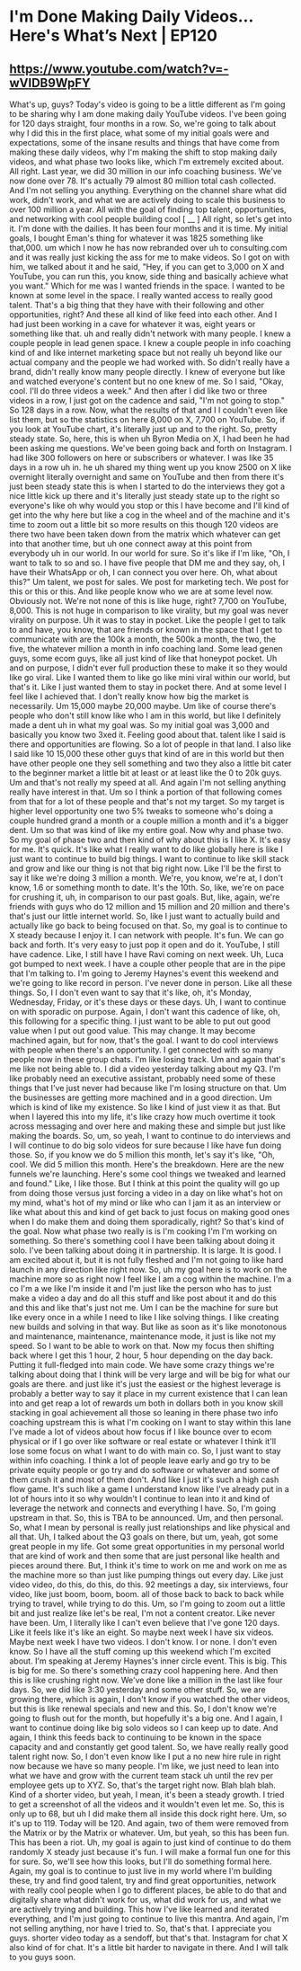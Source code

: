 # I'm Done Making Daily Videos... Here's What’s Next | EP120
## https://www.youtube.com/watch?v=-wVIDB9WpFY

What's up, guys? Today's video is going to be a little different as I'm going to be sharing why I am done making daily YouTube videos. I've been going for 120 days straight, four months in a row. So, we're going to talk about why I did this in the first place, what some of my initial goals were and expectations, some of the insane results and things that have come from making these daily videos, why I'm making the shift to stop making daily videos, and what phase two looks like, which I'm extremely excited about. All right. Last year, we did 30 million in our info coaching business. We've now done over 78. It's actually 79 almost 80 million total cash collected. And I'm not selling you anything. Everything on the channel share what did work, didn't work, and what we are actively doing to scale this business to over 100 million a year. All with the goal of finding top talent, opportunities, and networking with cool people building cool [ __ ] All right, so let's get into it. I'm done with the dailies. It has been four months and it is time. My initial goals, I bought Eman's thing for whatever it was 1825 something like that,000. um which I now he has now rebranded over uh to consulting.com and it was really just kicking the ass for me to make videos. So I got on with him, we talked about it and he said, "Hey, if you can get to 3,000 on X and YouTube, you can run this, you know, side thing and basically achieve what you want." Which for me was I wanted friends in the space. I wanted to be known at some level in the space. I really wanted access to really good talent. That's a big thing that they have with their following and other opportunities, right? And these all kind of like feed into each other. And I had just been working in a cave for whatever it was, eight years or something like that. uh and really didn't network with many people. I knew a couple people in lead genen space. I knew a couple people in info coaching kind of and like internet marketing space but not really uh beyond like our actual company and the people we had worked with. So didn't really have a brand, didn't really know many people directly. I knew of everyone but like and watched everyone's content but no one knew of me. So I said, "Okay, cool. I'll do three videos a week." And then after I did like two or three videos in a row, I just got on the cadence and said, "I'm not going to stop." So 128 days in a row. Now, what the results of that and I I couldn't even like list them, but so the statistics on here 8,000 on X, 7,700 on YouTube. So, if you look at YouTube chart, it's literally just up and to the right. So, pretty steady state. So, here, this is when uh Byron Media on X, I had been he had been asking me questions. We've been going back and forth on Instagram. I had like 300 followers on here or subscribers or whatever. I was like 35 days in a row uh in. he uh shared my thing went up you know 2500 on X like overnight literally overnight and same on YouTube and then from there it's just been steady state this is when I started to do the interviews they got a nice little kick up there and it's literally just steady state up to the right so everyone's like oh why would you stop or this I have become and I'll kind of get into the why here but like a cog in the wheel and of the machine and it's time to zoom out a little bit so more results on this though 120 videos are there two have been taken down from the matrix which whatever can get into that another time, but uh one connect away at this point from everybody uh in our world. In our world for sure. So it's like if I'm like, "Oh, I want to talk to so and so. I have five people that DM me and they say, oh, I have their WhatsApp or oh, I can connect you over here. Oh, what about this?" Um talent, we post for sales. We post for marketing tech. We post for this or this or this. And like people know who we are at some level now. Obviously not. We're not none of this is like huge, right? 7,700 on YouTube, 8,000. This is not huge in comparison to like virality, but my goal was never virality on purpose. Uh it was to stay in pocket. Like the people I get to talk to and have, you know, that are friends or known in the space that I get to communicate with are the 100k a month, the 500k a month, the two, the five, the whatever million a month in info coaching land. Some lead genen guys, some ecom guys, like all just kind of like that honeypot pocket. Uh and on purpose, I didn't ever full production these to make it so they would like go viral. Like I wanted them to like go like mini viral within our world, but that's it. Like I just wanted them to stay in pocket there. And at some level I feel like I achieved that. I don't really know how big the market is necessarily. Um 15,000 maybe 20,000 maybe. Um like of course there's people who don't still know like who I am in this world, but like I definitely made a dent uh in what my goal was. So my initial goal was 3,000 and basically you know two 3xed it. Feeling good about that. talent like I said is there and opportunities are flowing. So a lot of people in that land. I also like I said like 10 15,000 these other guys that kind of are in this world but then have other people one they sell something and two they also a little bit cater to the beginner market a little bit at least or at least like the 0 to 20k guys. Um and that's not really my speed at all. And again I'm not selling anything really have interest in that. Um so I think a portion of that following comes from that for a lot of these people and that's not my target. So my target is higher level opportunity one two 5% tweaks to someone who's doing a couple hundred grand a month or a couple million a month and it's a bigger dent. Um so that was kind of like my entire goal. Now why and phase two. So my goal of phase two and then kind of why about this is I like X. It's easy for me. It's quick. It's like what I really want to do like globally here is like I just want to continue to build big things. I want to continue to like skill stack and grow and like our thing is not that big right now. Like I'll be the first to say it like we're doing 3 million a month. We're, you know, we're at, I don't know, 1.6 or something month to date. It's the 10th. So, like, we're on pace for crushing it, uh, in comparison to our past goals. But, like, again, we're friends with guys who do 12 million and 15 million and 20 million and there's that's just our little internet world. So, like I just want to actually build and actually like go back to being focused on that. So, my goal is to continue to X steady because I enjoy it. I can network with people. It's fun. We can go back and forth. It's very easy to just pop it open and do it. YouTube, I still have cadence. Like, I still have I have Ravi coming on next week. Uh, Luca got bumped to next week. I have a couple other people that are in the pipe that I'm talking to. I'm going to Jeremy Haynes's event this weekend and we're going to like record in person. I've never done in person. Like all these things. So, I I don't even want to say that it's like, oh, it's Monday, Wednesday, Friday, or it's these days or these days. Uh, I want to continue on with sporadic on purpose. Again, I don't want this cadence of like, oh, this following for a specific thing. I just want to be able to put out good value when I put out good value. This may change. It may become machined again, but for now, that's the goal. I want to do cool interviews with people when there's an opportunity. I get connected with so many people now in these group chats. I'm like losing track. Um and again that's me like not being able to. I did a video yesterday talking about my Q3. I'm like probably need an executive assistant, probably need some of these things that I've just never had because like I'm losing structure on that. Um the businesses are getting more machined and in a good direction. Um which is kind of like my existence. So like I kind of just view it as that. But when I layered this into my life, it's like crazy how much overtime it took across messaging and over here and making these and simple but just like making the boards. So, um, so yeah, I want to continue to do interviews and I will continue to do big solo videos for sure because I like have fun doing those. So, if you know we do 5 million this month, let's say it's like, "Oh, cool. We did 5 million this month. Here's the breakdown. Here are the new funnels we're launching. Here's some cool things we tweaked and learned and found." Like, I like those. But I think at this point the quality will go up from doing those versus just forcing a video in a day on like what's hot on my mind, what's hot of my mind or like who can I jam it as an interview or like what about this and kind of get back to just focus on making good ones when I do make them and doing them sporadically, right? So that's kind of the goal. Now what phase two really is is I'm cooking I'm I'm working on something. So there's something cool I have been talking about doing it solo. I've been talking about doing it in partnership. It is large. It is good. I am excited about it, but it is not fully fleshed and I'm not going to like hard launch in any direction like right now. So, uh my goal here is to work on the machine more so as right now I feel like I am a cog within the machine. I'm a co I'm a we like I'm inside it and I'm just like the person who has to just make a video a day and do all this stuff and like post about it and do this and this and like that's just not me. Um I can be the machine for sure but like every once in a while I need to like I like solving things. I like creating new builds and solving in that way. But like as soon as it's like monotonous and maintenance, maintenance, maintenance mode, it just is like not my speed. So I want to be able to work on that. Now my focus then shifting back where I get this 1 hour, 2 hour, 5 hour depending on the day back. Putting it full-fledged into main code. We have some crazy things we're talking about doing that I think will be very large and will be big for what our goals are there. and just like it's just the easiest or the highest leverage is probably a better way to say it place in my current existence that I can lean into and get reap a lot of rewards um both in dollars both in you know skill stacking in goal achievement all those so leaning in there phase two info coaching upstream this is what I'm cooking on I want to stay within this lane I've made a lot of videos about how focus if I like bounce over to ecom physical or if I go over like software or real estate or whatever I think it'll lose some focus on what I want to do with main co. So, I just want to stay within info coaching. I think a lot of people leave early and go try to be private equity people or go try and do software or whatever and some of them crush it and most of them don't. And like I just it's such a high cash flow game. It's such like a game I understand know like I've already put in a lot of hours into it so why wouldn't I continue to lean into it and kind of leverage the network and connects and everything I have. So, I'm going upstream in that. So, this is TBA to be announced. Um, and then personal. So, what I mean by personal is really just relationships and like physical and all that. Uh, I talked about the Q3 goals on there, but um, yeah, got some great people in my life. Got some great opportunities in my personal world that are kind of work and then some that are just personal like health and pieces around there. But, I think it's time to work on me and work on me as the machine more so than just like pumping things out every day. Like just video video, do this, do this, do this. 92 meetings a day, six interviews, four video, like just boom, boom, boom. all of those back to back to back while trying to travel, while trying to do this. Um, so I'm going to zoom out a little bit and just realize like let's be real, I'm not a content creator. Like never have been. Um, I literally like I can't even believe that I've gone 120 days. Like it feels like it's like an eight. So maybe next week I have six videos. Maybe next week I have two videos. I don't know. I or none. I don't even know. So I have all the stuff coming up this weekend which I'm excited about. I'm speaking at Jeremy Haynes's inner circle event. This is big. This is big for me. So there's something crazy cool happening here. And then this is like crushing right now. We've done like a million in the last like four days. So, we did like 3:30 yesterday and some other stuff. So, we are growing there, which is again, I don't know if you watched the other videos, but this is like renewal specials and new and this. So, I don't know we're going to flush out for the month, but hopefully it's a big one. And I again, I want to continue doing like big solo videos so I can keep up to date. And again, I think this feeds back to continuing to be known in the space capacity and and constantly get good talent. So, we have really really good talent right now. So, I don't even know like I put a no new hire rule in right now because we have so many people. I'm like, we just need to lean into what we have and grow with the current team stack uh until the rev per employee gets up to XYZ. So, that's the target right now. Blah blah blah. Kind of a shorter video, but yeah, I mean, it's been a steady growth. I tried to get a screenshot of all the videos and it wouldn't even let me. So, this is only up to 68, but uh I did make them all inside this dock right here. Um, so it's up to 119. Today will be 120. And again, two of them were removed from the Matrix or by the Matrix or whatever. Um, but yeah, so this has been fun. This has been a riot. Uh, my goal is again to just kind of continue to do them randomly X steady just because it's fun. I will make a formal fun one for this for sure. So, we'll see how this looks, but I'll do something formal here. Again, my goal is to continue to just live in my world where I'm building these, try and find good talent, try and find great opportunities, network with really cool people when I go to different places, be able to do that and digitally share what didn't work for us, what did work for us, and what we are actively trying and building. This how I've like learned and iterated everything, and I'm just going to continue to live this mantra. And again, I'm not selling anything, nor have I tried to. So, that's that. I appreciate you guys. shorter video today as a sendoff, but that's that. Instagram for chat X also kind of for chat. It's a little bit harder to navigate in there. And I will talk to you guys soon.